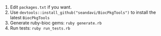 1. Edit `packages.txt` if you want.
2. Use `devtools::install_github("seandavi/BiocPkgTools")` to install the latest `BiocPkgTools`
3. Generate ruby-bioc gems: `ruby generate.rb`
4. Run tests: `ruby run_tests.rb`
